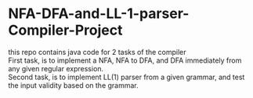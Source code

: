 # NFA-DFA-and-LL-1-parser-Compiler-Project
this repo contains java code for 2 tasks of the compiler
<br> First task, is to implement a NFA, NFA to DFA, and DFA immediately from any given regular expression.
<br> Second task, is to implement LL(1) parser from a given grammar, and test the input validity based on the grammar.
